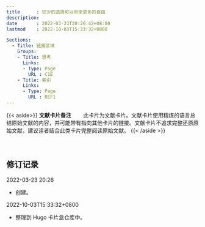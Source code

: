 ```yaml
---
title      : 较少的选择可以带来更多的自由
description: 
date       : 2022-03-23T20:26:42+08:00
lastmod    : 2022-10-03T15:33:32+0800

Sections:
  - Title: 链接区域
    Groups:
    - Title: 思考
      Links:
      - Type: Page
        URL : C1E
    - Title: 索引
      Links:
      - Type: Page
        URL : REF1
---
```

{{< aside>}}
**文献卡片备注**
　　此卡片为文献卡片。文献卡片使用精炼的语言总结原始文献的内容，并可能带有指向其他卡片的链接。文献卡片不追求完整还原原始文献，建议读者结合此类卡片完整阅读原始文献。
{{< /aside >}}

　　

## 修订记录
2022-03-23 20:26
* 创建。

2022-10-03T15:33:32+0800
* 整理到 Hugo 卡片盒仓库中。

